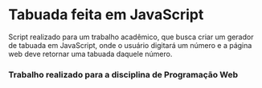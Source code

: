 # Tabuada feita em JavaScript

Script realizado para um trabalho acadêmico, que busca criar um gerador de tabuada em JavaScript, onde o usuário digitará um número e a página web deve retornar uma tabuada daquele número.

### Trabalho realizado para a disciplina de Programação Web
